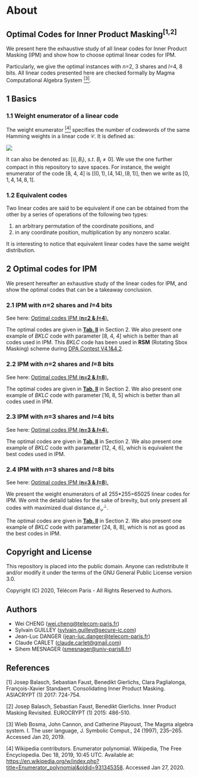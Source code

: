 
# About

## Optimal Codes for Inner Product Masking<sup>[1,2]</sup>

We present here the exhaustive study of all linear codes for Inner Product Masking (IPM) and show how to choose optimal linear codes for IPM. 

Particularly, we give the optimal instances with *n*=2, 3 shares and *l*=4, 8 bits. All linear codes presented here are checked formally by Magma Computational Algebra System [<sup>[3]</sup>](http://magma.maths.usyd.edu.au/magma/).

## 1 Basics

### 1.1 Weight enumerator of a linear code

The weight enumerator [<sup>[4]</sup>](https://en.wikipedia.org/wiki/Enumerator_polynomial) specifies the number of codewords of the same Hamming weights in a linear code $\mathcal{C}$. It is defined as:

<img src="http://latex.codecogs.com/gif.latex?W_\mathcal{C}(X, Y) = \sum_{i=0}^n B_iX^{n-i}Y^i" />

It can also be denoted as: $[ (i, B_i), ~s.t. ~B_i\neq 0]$. We use the one further compact in this repository to save spaces. For instance, the weight enumerator of the code [8, 4, 4] is $[(0, 1), (4, 14), (8, 1)]$, then we write as $[0,1, 4, 14, 8, 1]$.

### 1.2 Equivalent codes

Two linear codes are said to be equivalent if one can be obtained from the other by a series of operations of the following two types:

1) an arbitrary permutation of the coordinate positions, and
2) in any coordinate position, multiplication by any nonzero scalar.

It is interesting to notice that equivalent linear codes have the same weight distribution.

## 2 Optimal codes for IPM

We present hereafter an exhaustive study of the linear codes for IPM, and show the optimal codes that can be a takeaway conclusion.

### 2.1 IPM with *n*=2 shares and *l*=4 bits

See here: [Optimal codes IPM (**n=2 & *l*=4**).](https://nbviewer.jupyter.org/github/Qomo-CHENG/OC-IPM/blob/master/ipm_codes_n2k4.ipynb)

The optimal codes are given in **[Tab. II](https://nbviewer.jupyter.org/github/Qomo-CHENG/OC-IPM/blob/master/ipm_codes_n2k4.ipynb)** in Section 2. We also present one example of *BKLC* code with parameter [8, 4, 4] which is better than all codes used in IPM. This *BKLC* code has been used in **RSM** (Rotating Sbox Masking) scheme during [DPA Contest V4.1&4.2](http://www.dpacontest.org/v4/index.php).

### 2.2 IPM with *n*=2 shares and *l*=8 bits

See here: [Optimal codes IPM (**n=2 & *l*=8**).](https://nbviewer.jupyter.org/github/Qomo-CHENG/OC-IPM/blob/master/ipm_codes_n2k8.ipynb)

The optimal codes are given in **[Tab. II](https://nbviewer.jupyter.org/github/Qomo-CHENG/OC-IPM/blob/master/ipm_codes_n2k8.ipynb)** in Section 2. We also present one example of *BKLC* code with parameter [16, 8, 5] which is better than all codes used in IPM.

### 2.3 IPM with *n*=3 shares and *l*=4 bits

See here: [Optimal codes IPM (**n=3 & *l*=4**).](https://nbviewer.jupyter.org/github/Qomo-CHENG/OC-IPM/blob/master/ipm_codes_n3k4.ipynb)

The optimal codes are given in **[Tab. II](https://nbviewer.jupyter.org/github/Qomo-CHENG/OC-IPM/blob/master/ipm_codes_n3k4.ipynb)** in Section 2. We also present one example of *BKLC* code with parameter [12, 4, 6], which is equivalent the best codes used in IPM.

### 2.4 IPM with *n*=3 shares and *l*=8 bits

See here: [Optimal codes IPM (**n=3 & *l*=8**).](https://nbviewer.jupyter.org/github/Qomo-CHENG/OC-IPM/blob/master/ipm_codes_n3k8.ipynb)

We present the weight enumerators of all 255*255=65025 linear codes for IPM. We omit the detaild tables for the sake of brevity, but only present all codes with maximized dual distance $d_{\mathcal{D}}^\perp$.

<!-- Full logs with different combinations of *$L_2$* and *$L_3$*, and also properties of the generated codes (*code parameters*, *generator matrices*, *weight enumerators*, *weight distributions*) are presented here: [Full logs for IPM with *$n=3$* shares and *$l=8$* bits](https://github.com/Qomo-CHENG/OC-IPM/blob/master/weight_enumerators/weight_code_n3k8_full.log). -->

The optimal codes are given in **[Tab. II](https://nbviewer.jupyter.org/github/Qomo-CHENG/OC-IPM/blob/master/ipm_codes_n3k8.ipynb)** in Section 2. We also present one example of *BKLC* code with parameter [24, 8, 8], which is not as good as the best codes in IPM.


## Copyright and License

This repository is placed into the public domain. Anyone can redistribute it and/or modify it under the terms of the GNU General Public License version 3.0.

Copyright (C) 2020, Télécom Paris - All Rights Reserved to Authors.

## Authors
- Wei CHENG (wei.cheng@telecom-paris.fr)
- Sylvain GUILLEY (sylvain.guilley@secure-ic.com)
- Jean-Luc DANGER (jean-luc.danger@telecom-paris.fr)
- Claude CARLET (claude.carlet@gmail.com)
- Sihem MESNAGER (smesnager@univ-paris8.fr)


## References

[1] Josep Balasch, Sebastian Faust, Benedikt Gierlichs, Clara Paglialonga, François-Xavier Standaert.
Consolidating Inner Product Masking. ASIACRYPT (1) 2017: 724-754.

[2] Josep Balasch, Sebastian Faust, Benedikt Gierlichs.
Inner Product Masking Revisited. EUROCRYPT (1) 2015: 486-510.


[3] Wieb Bosma, John Cannon, and Catherine Playoust, The Magma algebra system. I. The user language, J. Symbolic Comput., 24 (1997), 235–265. Accessed Jan 20, 2019.

[4] Wikipedia contributors. Enumerator polynomial. Wikipedia, The Free Encyclopedia. Dec 18, 2019, 10:45 UTC. Available at: https://en.wikipedia.org/w/index.php?title=Enumerator_polynomial&oldid=931345358. Accessed Jan 27, 2020.

